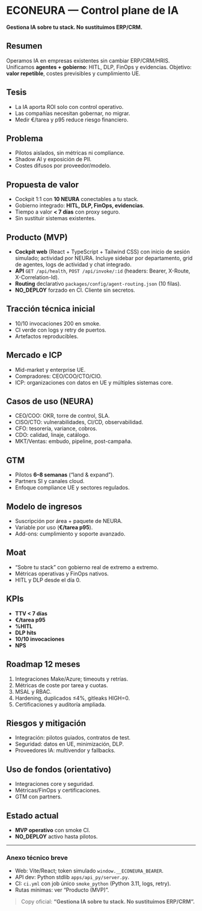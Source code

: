 # ECONEURA — Control plane de IA  
**Gestiona IA sobre tu stack. No sustituimos ERP/CRM.**

## Resumen
Operamos IA en empresas existentes sin cambiar ERP/CRM/HRIS. Unificamos **agentes + gobierno**: HITL, DLP, FinOps y evidencias. Objetivo: **valor repetible**, costes previsibles y cumplimiento UE.

## Tesis
- La IA aporta ROI solo con control operativo.  
- Las compañías necesitan gobernar, no migrar.  
- Medir €/tarea y p95 reduce riesgo financiero.

## Problema
- Pilotos aislados, sin métricas ni compliance.  
- Shadow AI y exposición de PII.  
- Costes difusos por proveedor/modelo.

## Propuesta de valor
- Cockpit 1:1 con **10 NEURA** conectables a tu stack.  
- Gobierno integrado: **HITL, DLP, FinOps, evidencias**.  
- Tiempo a valor **< 7 días** con proxy seguro.  
- Sin sustituir sistemas existentes.

## Producto (MVP)
- **Cockpit web** (React + TypeScript + Tailwind CSS) con inicio de sesión simulado; actividad por NEURA. Incluye sidebar por departamento, grid de agentes, logs de actividad y chat integrado.
- **API** `GET /api/health`, `POST /api/invoke/:id` (headers: Bearer, X-Route, X-Correlation-Id).  
- **Routing** declarativo `packages/config/agent-routing.json` (10 filas).  
- **NO_DEPLOY** forzado en CI. Cliente sin secretos.

## Tracción técnica inicial
- 10/10 invocaciones 200 en smoke.  
- CI verde con logs y retry de puertos.  
- Artefactos reproducibles.

## Mercado e ICP
- Mid-market y enterprise UE.  
- Compradores: CEO/COO/CTO/CIO.  
- ICP: organizaciones con datos en UE y múltiples sistemas core.

## Casos de uso (NEURA)
- CEO/COO: OKR, torre de control, SLA.  
- CISO/CTO: vulnerabilidades, CI/CD, observabilidad.  
- CFO: tesorería, variance, cobros.  
- CDO: calidad, linaje, catálogo.  
- MKT/Ventas: embudo, pipeline, post-campaña.

## GTM
- Pilotos **6–8 semanas** (“land & expand”).  
- Partners SI y canales cloud.  
- Enfoque compliance UE y sectores regulados.

## Modelo de ingresos
- Suscripción por área + paquete de NEURA.  
- Variable por uso (**€/tarea p95**).  
- Add-ons: cumplimiento y soporte avanzado.

## Moat
- “Sobre tu stack” con gobierno real de extremo a extremo.  
- Métricas operativas y FinOps nativos.  
- HITL y DLP desde el día 0.

## KPIs
- **TTV < 7 días**  
- **€/tarea p95**  
- **%HITL**  
- **DLP hits**  
- **10/10 invocaciones**  
- **NPS**

## Roadmap 12 meses
1. Integraciones Make/Azure; timeouts y retrías.  
2. Métricas de coste por tarea y cuotas.  
3. MSAL y RBAC.  
4. Hardening, duplicados ≤4%, gitleaks HIGH=0.  
5. Certificaciones y auditoría ampliada.

## Riesgos y mitigación
- Integración: pilotos guiados, contratos de test.  
- Seguridad: datos en UE, minimización, DLP.  
- Proveedores IA: multivendor y fallbacks.

## Uso de fondos (orientativo)
- Integraciones core y seguridad.  
- Métricas/FinOps y certificaciones.  
- GTM con partners.

## Estado actual
- **MVP operativo** con smoke CI.  
- **NO_DEPLOY** activo hasta pilotos.

---

### Anexo técnico breve
- Web: Vite/React; token simulado `window.__ECONEURA_BEARER`.  
- API dev: Python stdlib `apps/api_py/server.py`.  
- CI: `ci.yml` con job único `smoke_python` (Python 3.11, logs, retry).  
- Rutas mínimas: ver “Producto (MVP)”.

> Copy oficial: **“Gestiona IA sobre tu stack. No sustituimos ERP/CRM”.**
